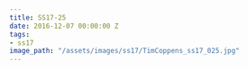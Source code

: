 ```yaml
---
title: SS17-25
date: 2016-12-07 00:00:00 Z
tags:
- ss17
image_path: "/assets/images/ss17/TimCoppens_ss17_025.jpg"
---
```


